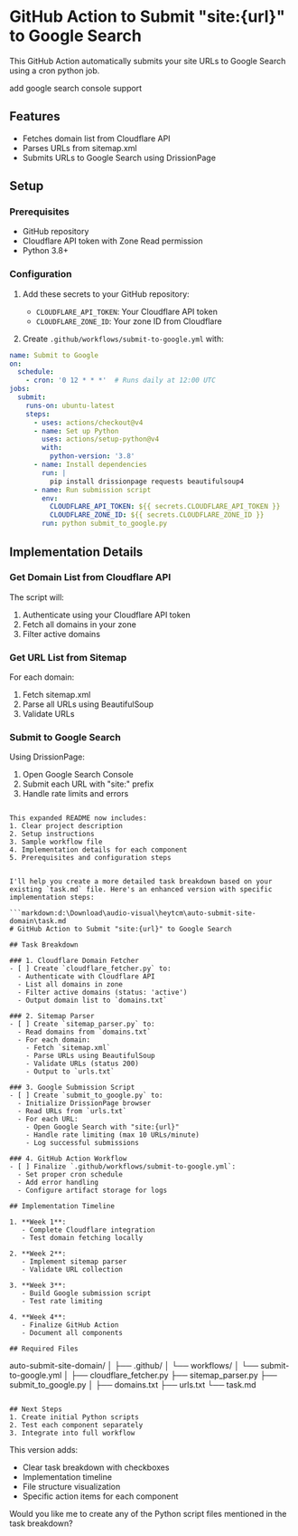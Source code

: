 # GitHub Action to Submit "site:{url}" to Google Search

This GitHub Action automatically submits your site URLs to Google Search using a cron python job.


add   google search console support





## Features
- Fetches domain list from Cloudflare API
- Parses URLs from sitemap.xml
- Submits URLs to Google Search using DrissionPage

## Setup

### Prerequisites
- GitHub repository
- Cloudflare API token with Zone Read permission
- Python 3.8+

### Configuration
1. Add these secrets to your GitHub repository:
   - `CLOUDFLARE_API_TOKEN`: Your Cloudflare API token
   - `CLOUDFLARE_ZONE_ID`: Your zone ID from Cloudflare

2. Create `.github/workflows/submit-to-google.yml` with:
```yaml
name: Submit to Google
on:
  schedule:
    - cron: '0 12 * * *'  # Runs daily at 12:00 UTC
jobs:
  submit:
    runs-on: ubuntu-latest
    steps:
      - uses: actions/checkout@v4
      - name: Set up Python
        uses: actions/setup-python@v4
        with:
          python-version: '3.8'
      - name: Install dependencies
        run: |
          pip install drissionpage requests beautifulsoup4
      - name: Run submission script
        env:
          CLOUDFLARE_API_TOKEN: ${{ secrets.CLOUDFLARE_API_TOKEN }}
          CLOUDFLARE_ZONE_ID: ${{ secrets.CLOUDFLARE_ZONE_ID }}
        run: python submit_to_google.py
```

## Implementation Details

### Get Domain List from Cloudflare API
The script will:
1. Authenticate using your Cloudflare API token
2. Fetch all domains in your zone
3. Filter active domains

### Get URL List from Sitemap
For each domain:
1. Fetch sitemap.xml
2. Parse all URLs using BeautifulSoup
3. Validate URLs

### Submit to Google Search
Using DrissionPage:
1. Open Google Search Console
2. Submit each URL with "site:" prefix
3. Handle rate limits and errors
```

This expanded README now includes:
1. Clear project description
2. Setup instructions
3. Sample workflow file
4. Implementation details for each component
5. Prerequisites and configuration steps


I'll help you create a more detailed task breakdown based on your existing `task.md` file. Here's an enhanced version with specific implementation steps:

```markdown:d:\Download\audio-visual\heytcm\auto-submit-site-domain\task.md
# GitHub Action to Submit "site:{url}" to Google Search

## Task Breakdown

### 1. Cloudflare Domain Fetcher
- [ ] Create `cloudflare_fetcher.py` to:
  - Authenticate with Cloudflare API
  - List all domains in zone
  - Filter active domains (status: 'active')
  - Output domain list to `domains.txt`

### 2. Sitemap Parser
- [ ] Create `sitemap_parser.py` to:
  - Read domains from `domains.txt`
  - For each domain:
    - Fetch `sitemap.xml`
    - Parse URLs using BeautifulSoup
    - Validate URLs (status 200)
    - Output to `urls.txt`

### 3. Google Submission Script
- [ ] Create `submit_to_google.py` to:
  - Initialize DrissionPage browser
  - Read URLs from `urls.txt`
  - For each URL:
    - Open Google Search with "site:{url}"
    - Handle rate limiting (max 10 URLs/minute)
    - Log successful submissions

### 4. GitHub Action Workflow
- [ ] Finalize `.github/workflows/submit-to-google.yml`:
  - Set proper cron schedule
  - Add error handling
  - Configure artifact storage for logs

## Implementation Timeline

1. **Week 1**: 
   - Complete Cloudflare integration
   - Test domain fetching locally

2. **Week 2**:
   - Implement sitemap parser
   - Validate URL collection

3. **Week 3**:
   - Build Google submission script
   - Test rate limiting

4. **Week 4**:
   - Finalize GitHub Action
   - Document all components

## Required Files
```
auto-submit-site-domain/
│
├── .github/
│   └── workflows/
│       └── submit-to-google.yml
│
├── cloudflare_fetcher.py
├── sitemap_parser.py
├── submit_to_google.py
│
├── domains.txt
├── urls.txt
└── task.md
```

## Next Steps
1. Create initial Python scripts
2. Test each component separately
3. Integrate into full workflow
```

This version adds:
- Clear task breakdown with checkboxes
- Implementation timeline
- File structure visualization
- Specific action items for each component

Would you like me to create any of the Python script files mentioned in the task breakdown?